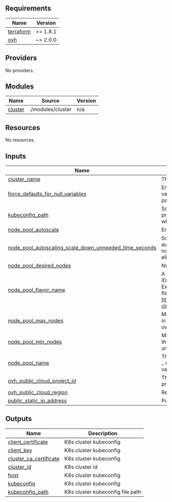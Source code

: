 <!-- BEGIN_TF_DOCS -->
## Requirements

| Name | Version |
|------|---------|
| <a name="requirement_terraform"></a> [terraform](#requirement\_terraform) | >= 1.8.1 |
| <a name="requirement_ovh"></a> [ovh](#requirement\_ovh) | ~> 2.0.0 |

## Providers

No providers.

## Modules

| Name | Source | Version |
|------|--------|---------|
| <a name="module_cluster"></a> [cluster](#module\_cluster) | ./modules/cluster | n/a |

## Resources

No resources.

## Inputs

| Name | Description | Type | Default | Required |
|------|-------------|------|---------|:--------:|
| <a name="input_cluster_name"></a> [cluster\_name](#input\_cluster\_name) | The name of the kubernetes cluster. | `string` | `"streamx"` | no |
| <a name="input_force_defaults_for_null_variables"></a> [force\_defaults\_for\_null\_variables](#input\_force\_defaults\_for\_null\_variables) | Enables forcing default variable values when the variable value passed to the module is null. | `bool` | `true` | no |
| <a name="input_kubeconfig_path"></a> [kubeconfig\_path](#input\_kubeconfig\_path) | Script creates kubeconfig file with provided path. No file is created when null is provided. | `any` | `null` | no |
| <a name="input_node_pool_autoscale"></a> [node\_pool\_autoscale](#input\_node\_pool\_autoscale) | Enable auto-scaling for the pool. | `bool` | `true` | no |
| <a name="input_node_pool_autoscaling_scale_down_unneeded_time_seconds"></a> [node\_pool\_autoscaling\_scale\_down\_unneeded\_time\_seconds](#input\_node\_pool\_autoscaling\_scale\_down\_unneeded\_time\_seconds) | ScaleDownUnneededTimeSeconds autoscaling parameter How long a node should be unneeded before it is eligible for scale down | `number` | `1200` | no |
| <a name="input_node_pool_desired_nodes"></a> [node\_pool\_desired\_nodes](#input\_node\_pool\_desired\_nodes) | Number of nodes to start. | `number` | `5` | no |
| <a name="input_node_pool_flavor_name"></a> [node\_pool\_flavor\_name](#input\_node\_pool\_flavor\_name) | A valid OVHcloud public cloud flavor ID in which the nodes will be started. Ex: b2-7. You can find the list of flavor IDs: https://www.ovhcloud.com/fr/public-cloud/prices/. | `string` | `"d2-8"` | no |
| <a name="input_node_pool_max_nodes"></a> [node\_pool\_max\_nodes](#input\_node\_pool\_max\_nodes) | Maximum number of nodes allowed in the pool. Setting desired\_nodes over this value will raise an error. | `number` | `10` | no |
| <a name="input_node_pool_min_nodes"></a> [node\_pool\_min\_nodes](#input\_node\_pool\_min\_nodes) | Minimum number of nodes allowed in the pool. Setting desired\_nodes under this value will raise an error. | `number` | `5` | no |
| <a name="input_node_pool_name"></a> [node\_pool\_name](#input\_node\_pool\_name) | The name of the node\_pool. Warning: \_ char is not allowed! Changing this value recreates the resource. | `string` | `"streamx"` | no |
| <a name="input_ovh_public_cloud_project_id"></a> [ovh\_public\_cloud\_project\_id](#input\_ovh\_public\_cloud\_project\_id) | The id of the public OVH cloud project | `string` | n/a | yes |
| <a name="input_ovh_public_cloud_region"></a> [ovh\_public\_cloud\_region](#input\_ovh\_public\_cloud\_region) | Region of cloud deployment | `string` | `"GRA11"` | no |
| <a name="input_public_static_ip_address"></a> [public\_static\_ip\_address](#input\_public\_static\_ip\_address) | Public IP address | `string` | `null` | no |

## Outputs

| Name | Description |
|------|-------------|
| <a name="output_client_certificate"></a> [client\_certificate](#output\_client\_certificate) | K8s cluster kubeconfig |
| <a name="output_client_key"></a> [client\_key](#output\_client\_key) | K8s cluster kubeconfig |
| <a name="output_cluster_ca_certificate"></a> [cluster\_ca\_certificate](#output\_cluster\_ca\_certificate) | K8s cluster kubeconfig |
| <a name="output_cluster_id"></a> [cluster\_id](#output\_cluster\_id) | K8s cluster id |
| <a name="output_host"></a> [host](#output\_host) | K8s cluster kubeconfig |
| <a name="output_kubeconfig"></a> [kubeconfig](#output\_kubeconfig) | K8s cluster kubeconfig |
| <a name="output_kubeconfig_path"></a> [kubeconfig\_path](#output\_kubeconfig\_path) | K8s cluster kubeconfig file path |
<!-- END_TF_DOCS -->